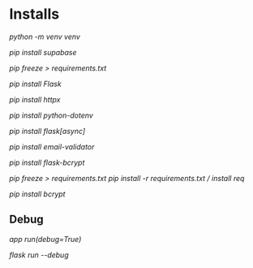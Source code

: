 # Installs

*python -m venv venv*

*pip install supabase*

*pip freeze > requirements.txt*

*pip install Flask*

*pip install httpx*

*pip install python-dotenv*

*pip install flask[async]*

*pip install email-validator*

*pip install flask-bcrypt*

<!-- *pip install sqlalchemy* -->

*pip freeze > requirements.txt*
*pip install -r requirements.txt / install req*

*pip install bcrypt*

## Debug 

*app run(debug=True)*

*flask run --debug*
